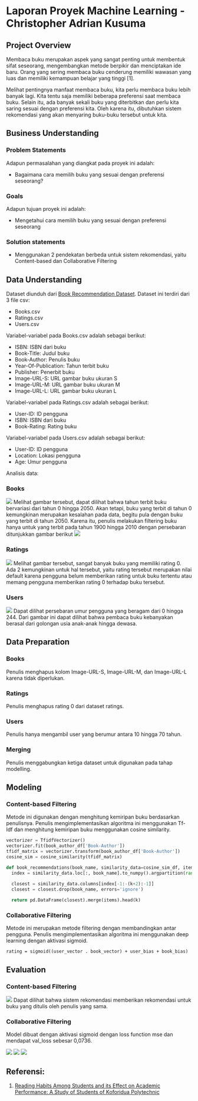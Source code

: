 # Laporan Proyek Machine Learning - Christopher Adrian Kusuma

## Project Overview

Membaca buku merupakan aspek yang sangat penting untuk membentuk sifat seseorang, mengembangkan metode berpikir dan menciptakan ide baru. Orang yang sering membaca buku cenderung memiliki wawasan yang luas dan memiliki kemampuan belajar yang tinggi [1].

Melihat pentingnya manfaat membaca buku, kita perlu membaca buku lebih banyak lagi. Kita tentu saja memiliki beberapa preferensi saat membaca buku. Selain itu, ada banyak sekali buku yang diterbitkan dan perlu kita saring sesuai dengan preferensi kita. Oleh karena itu, dibutuhkan sistem rekomendasi yang akan menyaring buku-buku tersebut untuk kita.

## Business Understanding

### Problem Statements

Adapun permasalahan yang diangkat pada proyek ini adalah:
- Bagaimana cara memilih buku yang sesuai dengan preferensi seseorang?

### Goals

Adapun tujuan proyek ini adalah:
- Mengetahui cara memilih buku yang sesuai dengan preferensi seseorang

### Solution statements
- Menggunakan 2 pendekatan berbeda untuk sistem rekomendasi, yaitu Content-based dan Collaborative Filtering

## Data Understanding
Dataset diunduh dari [Book Recommendation Dataset](https://www.kaggle.com/datasets/arashnic/book-recommendation-dataset). Dataset ini terdiri dari 3 file csv:
- Books.csv
- Ratings.csv
- Users.csv

Variabel-variabel pada Books.csv adalah sebagai berikut:
- ISBN: ISBN dari buku
- Book-Title: Judul buku
- Book-Author: Penulis buku
- Year-Of-Publication: Tahun terbit buku
- Publisher: Penerbit buku
- Image-URL-S: URL gambar buku ukuran S
- Image-URL-M: URL gambar buku ukuran M
- Image-URL-L: URL gambar buku ukuran L

Variabel-variabel pada Ratings.csv adalah sebagai berikut:
- User-ID: ID pengguna
- ISBN: ISBN dari buku
- Book-Rating: Rating buku

Variabel-variabel pada Users.csv adalah sebagai berikut:
- User-ID: ID pengguna
- Location: Lokasi pengguna
- Age: Umur pengguna

Analisis data:
### Books
![](book_1.png)
Melihat gambar tersebut, dapat dilihat bahwa tahun terbit buku bervariasi dari tahun 0 hingga 2050. Akan tetapi, buku yang terbit di tahun 0 kemungkinan merupakan kesalahan pada data, begitu pula dengan buku yang terbit di tahun 2050. Karena itu, penulis melakukan filtering buku hanya untuk yang terbit pada tahun 1900 hingga 2010 dengan persebaran ditunjukkan gambar berikut
![](book_2.png)

### Ratings
![](rating_1.png)
Melihat gambar tersebut, sangat banyak buku yang memiliki rating 0. Ada 2 kemungkinan untuk hal tersebut, yaitu rating tersebut merupakan nilai default karena pengguna belum memberikan rating untuk buku tertentu atau memang pengguna memberikan rating 0 terhadap buku tersebut.

### Users
![](age_1.png)
Dapat dilihat persebaran umur pengguna yang beragam dari 0 hingga 244. Dari gambar ini dapat dilihat bahwa pembaca buku kebanyakan berasal dari golongan usia anak-anak hingga dewasa.

## Data Preparation

### Books
Penulis menghapus kolom Image-URL-S, Image-URL-M, dan Image-URL-L karena tidak diperlukan.

### Ratings
Penulis menghapus rating 0 dari dataset ratings.

### Users
Penulis hanya mengambil user yang berumur antara 10 hingga 70 tahun.

### Merging
Penulis menggabungkan ketiga dataset untuk digunakan pada tahap modelling.

## Modeling
### Content-based Filtering
Metode ini digunakan dengan menghitung kemiripan buku berdasarkan penulisnya. Penulis mengimplementasikan algoritma ini menggunakan Tf-Idf dan menghitung kemiripan buku menggunakan cosine similarity.
```python
vectorizer = TfidfVectorizer()
vectorizer.fit(book_author_df['Book-Author'])
tfidf_matrix = vectorizer.transform(book_author_df['Book-Author'])
cosine_sim = cosine_similarity(tfidf_matrix) 

def book_recommendations(book_name, similarity_data=cosine_sim_df, items=book_author_df[['Book-Title', 'Book-Author']], k=5):
  index = similarity_data.loc[:, book_name].to_numpy().argpartition(range(-1, -k, -1))
  
  closest = similarity_data.columns[index[-1:-(k+2):-1]]
  closest = closest.drop(book_name, errors='ignore')

  return pd.DataFrame(closest).merge(items).head(k)
```

### Collaborative Filtering
Metode ini merupakan metode filtering dengan membandingkan antar pengguna. Penulis mengimplementasikan algoritma ini menggunakan deep learning dengan aktivasi sigmoid.
```
rating = sigmoid((user_vector . book_vector) + user_bias + book_bias)
```

## Evaluation

### Content-based Filtering
![](content.png)
Dapat dilihat bahwa sistem rekomendasi memberikan rekomendasi untuk buku yang ditulis oleh penulis yang sama.

### Collaborative Filtering
Model dibuat dengan aktivasi sigmoid dengan loss function mse dan mendapat val_loss sebesar 0,0736.

![](mse.png)
![](loss.png)
![](colab.png)

## Referensi:
1. [Reading Habits Among Students and its Effect on Academic Performance: A Study of Students of Koforidua Polytechnic](https://www.academia.edu/download/52948426/fulltext.pdf)